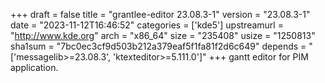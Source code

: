 +++
draft = false
title = "grantlee-editor 23.08.3-1"
version = "23.08.3-1"
date = "2023-11-12T16:46:52"
categories = ['kde5']
upstreamurl = "http://www.kde.org"
arch = "x86_64"
size = "235408"
usize = "1250813"
sha1sum = "7bc0ec3cf9d503b212a379eaf5f1fa81f2d6c649"
depends = "['messagelib>=23.08.3', 'ktexteditor>=5.111.0']"
+++
gantt editor for PIM application.
